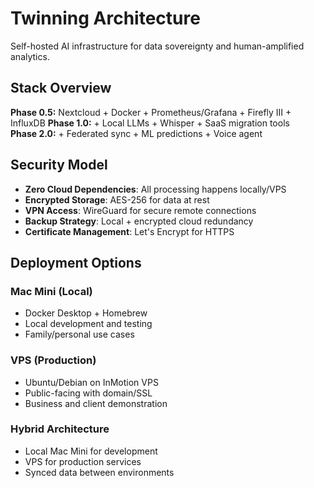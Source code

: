 # Twinning Architecture

Self-hosted AI infrastructure for data sovereignty and human-amplified analytics.

## Stack Overview
**Phase 0.5:** Nextcloud + Docker + Prometheus/Grafana + Firefly III + InfluxDB
**Phase 1.0:** + Local LLMs + Whisper + SaaS migration tools  
**Phase 2.0:** + Federated sync + ML predictions + Voice agent

## Security Model

- **Zero Cloud Dependencies**: All processing happens locally/VPS
- **Encrypted Storage**: AES-256 for data at rest
- **VPN Access**: WireGuard for secure remote connections  
- **Backup Strategy**: Local + encrypted cloud redundancy
- **Certificate Management**: Let's Encrypt for HTTPS

## Deployment Options

### Mac Mini (Local)
- Docker Desktop + Homebrew
- Local development and testing
- Family/personal use cases

### VPS (Production)  
- Ubuntu/Debian on InMotion VPS
- Public-facing with domain/SSL
- Business and client demonstration

### Hybrid Architecture
- Local Mac Mini for development
- VPS for production services
- Synced data between environments